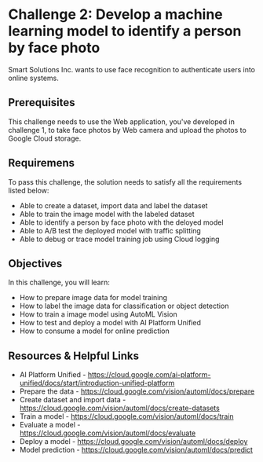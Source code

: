 # Challenge 2: Develop a machine learning model to identify a person by face photo
Smart Solutions Inc. wants to use face recognition to authenticate users into online systems. 

## Prerequisites
This challenge needs to use the Web application, you've developed in challenge 1, to take face photos by Web camera and upload the photos to Google Cloud storage. 

## Requiremens
To pass this challenge, the solution needs to satisfy all the requirements listed below:
- Able to create a dataset, import data and label the dataset
- Able to train the image model with the labeled dataset
- Able to identify a person by face photo with the deloyed model
- Able to A/B test the deployed model with traffic splitting
- Able to debug or trace model training job using Cloud logging

## Objectives 
In this challenge, you will learn:
- How to prepare image data for model training
- How to label the image data for classification or object detection
- How to train a image model using AutoML Vision
- How to test and deploy a model with AI Platform Unified 
- How to consume a model for online prediction

## Resources & Helpful Links
- AI Platform Unified - <https://cloud.google.com/ai-platform-unified/docs/start/introduction-unified-platform>
- Prepare the data - <https://cloud.google.com/vision/automl/docs/prepare>
- Create dataset and import data - <https://cloud.google.com/vision/automl/docs/create-datasets>
- Train a model - <https://cloud.google.com/vision/automl/docs/train>
- Evaluate a model - <https://cloud.google.com/vision/automl/docs/evaluate>
- Deploy a model - <https://cloud.google.com/vision/automl/docs/deploy>
- Model prediction - <https://cloud.google.com/vision/automl/docs/predict>
